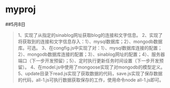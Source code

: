 # myproj

##5月8日

>1、实现了从指定的sinablog网址获取blog的连接和文字信息。
>2、实现了将获取到的连接和文字信息存入：1）、mysql数据库；2）、mongodb数据库。可选。
>3、在congfig.js中实现了对：1）、mysql数据库连接的配置；2）、mongodb数据库连接的配置；3）、sinablog网址的配置；4）、服务器端口（下一步开发预留）；5）、定时执行更新任务时间设置（下一步开发预留）。
>4、在model.js中使用了mongoose实现了对mongodb的模型定义。
>5、update目录下read.js实现了获取数据的代码，save.js实现了保存数据的代码，all-1.js可执行数据获取保存的工作，使用命令node all-1.js即可。
